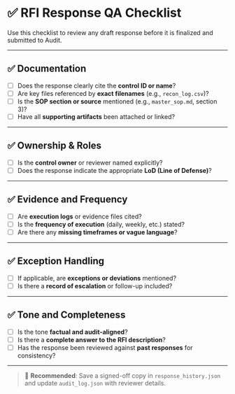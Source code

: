# ✅ RFI Response QA Checklist

Use this checklist to review any draft response before it is finalized and submitted to Audit.

---

## ✅ Documentation

- [ ] Does the response clearly cite the **control ID or name**?
- [ ] Are key files referenced by **exact filenames** (e.g., `recon_log.csv`)?
- [ ] Is the **SOP section or source** mentioned (e.g., `master_sop.md`, section 3)?
- [ ] Have all **supporting artifacts** been attached or linked?

---

## ✅ Ownership & Roles

- [ ] Is the **control owner** or reviewer named explicitly?
- [ ] Does the response indicate the appropriate **LoD (Line of Defense)**?

---

## ✅ Evidence and Frequency

- [ ] Are **execution logs** or evidence files cited?
- [ ] Is the **frequency of execution** (daily, weekly, etc.) stated?
- [ ] Are there any **missing timeframes or vague language**?

---

## ✅ Exception Handling

- [ ] If applicable, are **exceptions or deviations** mentioned?
- [ ] Is there a **record of escalation** or follow-up included?

---

## ✅ Tone and Completeness

- [ ] Is the tone **factual and audit-aligned**?
- [ ] Is there a **complete answer to the RFI description**?
- [ ] Has the response been reviewed against **past responses** for consistency?

---

> 🔁 **Recommended**: Save a signed-off copy in `response_history.json` and update `audit_log.json` with reviewer details.